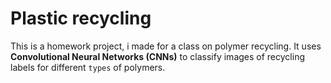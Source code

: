 # Plastic recycling
This is a homework project, i made for a class on polymer recycling. It uses **Convolutional Neural Networks (CNNs)** to classify images of recycling labels for different `types` of polymers.
